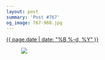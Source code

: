 ```yaml
---
layout: post
summary: 'Post #767'
og_image: 767-960.jpg
---
```


<div class="post">
 <time>
  <a href="/767">
   {{ page.date | date: "%B %-d, %Y" }}
  </a>
 </time>
 <a href="/767">
  <figure data-taken="6/18/2018">
   <img sizes="(min-width: 700px) 50vw, calc(100vw - 2rem)" src="{{ site.assets_url }}/767-480.jpg" srcset="{{ site.assets_url }}/767-240.jpg 240w, {{ site.assets_url }}/767-480.jpg 480w, {{ site.assets_url }}/767-720.jpg 720w, {{ site.assets_url }}/767-960.jpg 960w"/>
  </figure>
 </a>
</div>
